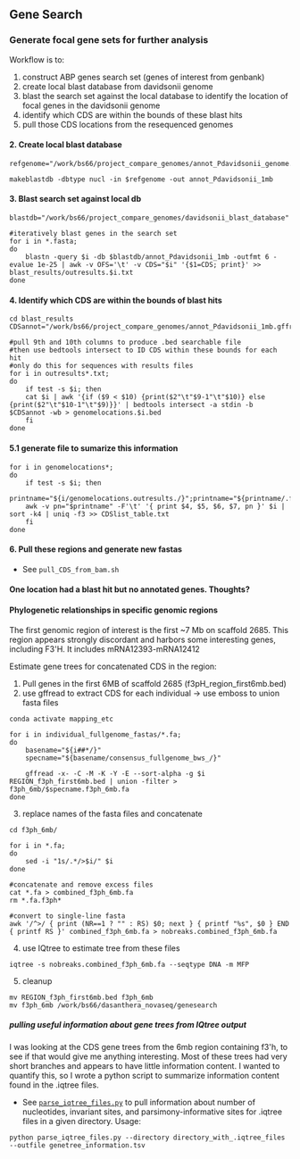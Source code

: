 ## Gene Search

### Generate focal gene sets for further analysis

Workflow is to:
1. construct ABP genes search set (genes of interest from genbank)
2. create local blast database from davidsonii genome
3. blast the search set against the local database to identify the location of focal genes in the davidsonii genome
4. identify which CDS are within the bounds of these blast hits
5. pull those CDS locations from the resequenced genomes


#### 2. Create local blast database
```
refgenome="/work/bs66/project_compare_genomes/annot_Pdavidsonii_genome.1mb.fasta"

makeblastdb -dbtype nucl -in $refgenome -out annot_Pdavidsonii_1mb
```


#### 3. Blast search set against local db
```
blastdb="/work/bs66/project_compare_genomes/davidsonii_blast_database"

#iteratively blast genes in the search set
for i in *.fasta;
do
    blastn -query $i -db $blastdb/annot_Pdavidsonii_1mb -outfmt 6 -evalue 1e-25 | awk -v OFS='\t' -v CDS="$i" '{$1=CDS; print}' >> blast_results/outresults.$i.txt
done
```


#### 4. Identify which CDS are within the bounds of blast hits

```
cd blast_results
CDSannot="/work/bs66/project_compare_genomes/annot_Pdavidsonii_1mb.gffread.genes.bed"

#pull 9th and 10th columns to produce .bed searchable file
#then use bedtools intersect to ID CDS within these bounds for each hit
#only do this for sequences with results files
for i in outresults*.txt;
do
    if test -s $i; then
    cat $i | awk '{if ($9 < $10) {print($2"\t"$9-1"\t"$10)} else {print($2"\t"$10-1"\t"$9)}}' | bedtools intersect -a stdin -b $CDSannot -wb > genomelocations.$i.bed
    fi
done
```



#### 5.1 generate file to sumarize this information

```
for i in genomelocations*;
do
    if test -s $i; then
    printname="${i/genomelocations.outresults./}";printname="${printname/.fasta.txt.bed/}"
    awk -v pn="$printname" -F'\t' '{ print $4, $5, $6, $7, pn }' $i | sort -k4 | uniq -f3 >> CDSlist_table.txt
    fi
done
```



#### 6. Pull these regions and generate new fastas
* See `pull_CDS_from_bam.sh`


#### One location had a blast hit but no annotated genes. Thoughts?

#### 

#### Phylogenetic relationships in specific genomic regions
The first genomic region of interest is the first ~7 Mb on scaffold 2685. This region appears strongly discordant and harbors some interesting genes, including F3'H. It includes mRNA12393-mRNA12412

Estimate gene trees for concatenated CDS in the region:
1. Pull genes in the first 6MB of scaffold 2685 (f3pH_region_first6mb.bed)
2. use gffread to extract CDS for each individual -> use emboss to union fasta files
```
conda activate mapping_etc

for i in individual_fullgenome_fastas/*.fa;
do
    basename="${i##*/}"
    specname="${basename/consensus_fullgenome_bws_/}"
    
    gffread -x- -C -M -K -Y -E --sort-alpha -g $i REGION_f3ph_first6mb.bed | union -filter > f3ph_6mb/$specname.f3ph_6mb.fa
done

```
3. replace names of the fasta files and concatenate
```
cd f3ph_6mb/

for i in *.fa;
do
    sed -i "1s/.*/>$i/" $i
done

#concatenate and remove excess files
cat *.fa > combined_f3ph_6mb.fa
rm *.fa.f3ph*

#convert to single-line fasta
awk '/^>/ { print (NR==1 ? "" : RS) $0; next } { printf "%s", $0 } END { printf RS }' combined_f3ph_6mb.fa > nobreaks.combined_f3ph_6mb.fa
```
4. use IQtree to estimate tree from these files
```
iqtree -s nobreaks.combined_f3ph_6mb.fa --seqtype DNA -m MFP
```

5. cleanup
```
mv REGION_f3ph_first6mb.bed f3ph_6mb
mv f3ph_6mb /work/bs66/dasanthera_novaseq/genesearch
```



##### pulling useful information about gene trees from IQtree output
I was looking at the CDS gene trees from the 6mb region containing f3'h, to see if that would give me anything interesting. Most of these trees had very short branches and appears to have little information content. I wanted to quantify this, so I wrote a python script to summarize information content found in the .iqtree files.
* See [`parse_iqtree_files.py`](parse_iqtree_files.py) to pull information about number of nucleotides, invariant sites, and parsimony-informative sites for .iqtree files in a given directory. Usage:
```
python parse_iqtree_files.py --directory directory_with_.iqtree_files --outfile genetree_information.tsv
```

